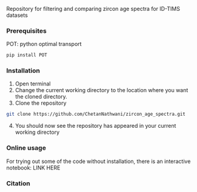 Repository for filtering and comparing zircon age spectra for ID-TIMS datasets

### Prerequisites

POT: python optimal transport
```sh
pip install POT
```
### Installation
1. Open terminal
2. Change the current working directory to the location where you want the cloned directory.
3. Clone the repository
```sh
git clone https://github.com/ChetanNathwani/zircon_age_spectra.git
```
4. You should now see the repository has appeared in your current working directory

### Online usage
For trying out some of the code without installation, there is an interactive notebook: LINK HERE

### Citation
